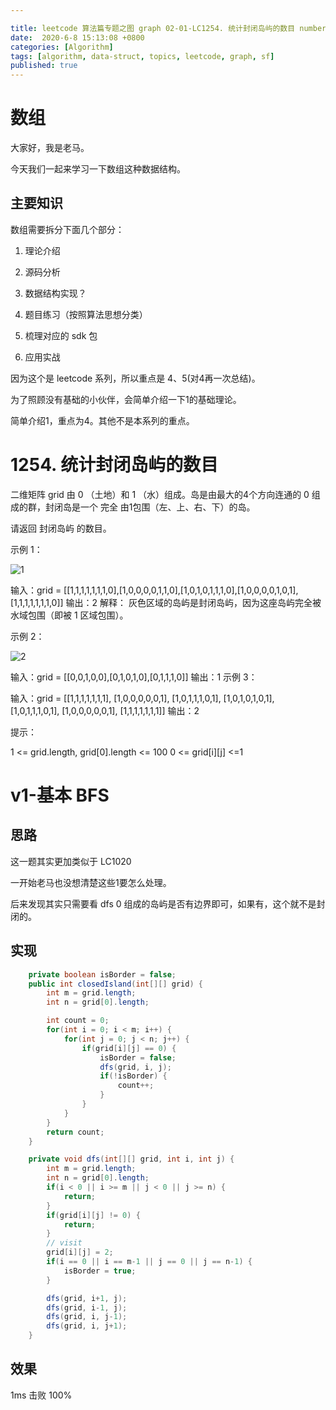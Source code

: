 ```yaml
---

title: leetcode 算法篇专题之图 graph 02-01-LC1254. 统计封闭岛屿的数目 number-of-closed-islands
date:  2020-6-8 15:13:08 +0800
categories: [Algorithm]
tags: [algorithm, data-struct, topics, leetcode, graph, sf]
published: true
---
```



# 数组

大家好，我是老马。

今天我们一起来学习一下数组这种数据结构。

## 主要知识

数组需要拆分下面几个部分：

1. 理论介绍

2. 源码分析

3. 数据结构实现？

4. 题目练习（按照算法思想分类）

5. 梳理对应的 sdk 包

6. 应用实战

因为这个是 leetcode 系列，所以重点是 4、5(对4再一次总结)。

为了照顾没有基础的小伙伴，会简单介绍一下1的基础理论。

简单介绍1，重点为4。其他不是本系列的重点。

# 1254. 统计封闭岛屿的数目

二维矩阵 grid 由 0 （土地）和 1 （水）组成。岛是由最大的4个方向连通的 0 组成的群，封闭岛是一个 完全 由1包围（左、上、右、下）的岛。

请返回 封闭岛屿 的数目。

示例 1：

![1](https://assets.leetcode.com/uploads/2019/10/31/sample_3_1610.png)

输入：grid = [[1,1,1,1,1,1,1,0],[1,0,0,0,0,1,1,0],[1,0,1,0,1,1,1,0],[1,0,0,0,0,1,0,1],[1,1,1,1,1,1,1,0]]
输出：2
解释：
灰色区域的岛屿是封闭岛屿，因为这座岛屿完全被水域包围（即被 1 区域包围）。

示例 2：

![2](https://assets.leetcode-cn.com/aliyun-lc-upload/uploads/2019/11/07/sample_4_1610.png)

输入：grid = [[0,0,1,0,0],[0,1,0,1,0],[0,1,1,1,0]]
输出：1
示例 3：

输入：grid = [[1,1,1,1,1,1,1],
             [1,0,0,0,0,0,1],
             [1,0,1,1,1,0,1],
             [1,0,1,0,1,0,1],
             [1,0,1,1,1,0,1],
             [1,0,0,0,0,0,1],
             [1,1,1,1,1,1,1]]
输出：2
 

提示：

1 <= grid.length, grid[0].length <= 100
0 <= grid[i][j] <=1

# v1-基本 BFS

## 思路

这一题其实更加类似于 LC1020

一开始老马也没想清楚这些1要怎么处理。

后来发现其实只需要看 dfs 0 组成的岛屿是否有边界即可，如果有，这个就不是封闭的。

## 实现

```java
    private boolean isBorder = false;
    public int closedIsland(int[][] grid) {
        int m = grid.length;
        int n = grid[0].length;

        int count = 0;
        for(int i = 0; i < m; i++) {
            for(int j = 0; j < n; j++) {
                if(grid[i][j] == 0) {
                    isBorder = false;
                    dfs(grid, i, j);
                    if(!isBorder) {
                        count++;
                    }
                }
            }
        }
        return count;
    }

    private void dfs(int[][] grid, int i, int j) {
        int m = grid.length;
        int n = grid[0].length;
        if(i < 0 || i >= m || j < 0 || j >= n) {
            return;
        }
        if(grid[i][j] != 0) {
            return;
        }
        // visit
        grid[i][j] = 2;
        if(i == 0 || i == m-1 || j == 0 || j == n-1) {
            isBorder = true;
        }

        dfs(grid, i+1, j);
        dfs(grid, i-1, j);
        dfs(grid, i, j-1);
        dfs(grid, i, j+1);
    }
```


## 效果

1ms 击败 100%

